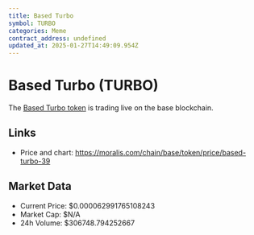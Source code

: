 ```yaml
---
title: Based Turbo
symbol: TURBO
categories: Meme
contract_address: undefined
updated_at: 2025-01-27T14:49:09.954Z
---
```


# Based Turbo (TURBO)
The [Based Turbo token](https://moralis.com/chain/base/token/price/based-turbo-39) is trading live on the base blockchain.

## Links
- Price and chart: https://moralis.com/chain/base/token/price/based-turbo-39

## Market Data
- Current Price: $0.000062991765108243
- Market Cap: $N/A
- 24h Volume: $306748.794252667
